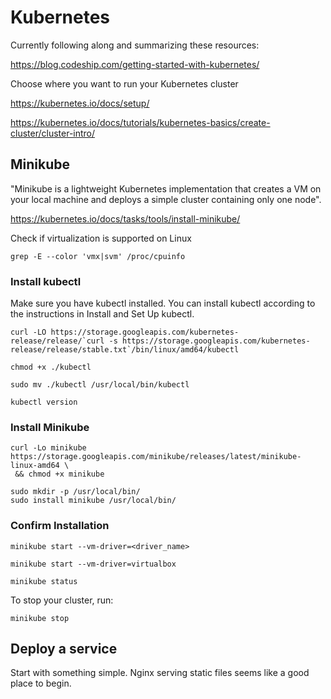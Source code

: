 # Kubernetes

Currently following along and summarizing these resources:

https://blog.codeship.com/getting-started-with-kubernetes/

Choose where you want to run your Kubernetes cluster

https://kubernetes.io/docs/setup/
   
https://kubernetes.io/docs/tutorials/kubernetes-basics/create-cluster/cluster-intro/

## Minikube

"Minikube is a lightweight Kubernetes implementation that creates a VM on your local machine and deploys a simple cluster containing only one node".

https://kubernetes.io/docs/tasks/tools/install-minikube/

Check if virtualization is supported on Linux

    grep -E --color 'vmx|svm' /proc/cpuinfo
    
### Install kubectl

Make sure you have kubectl installed. You can install kubectl according to the instructions in Install and Set Up kubectl.

    curl -LO https://storage.googleapis.com/kubernetes-release/release/`curl -s https://storage.googleapis.com/kubernetes-release/release/stable.txt`/bin/linux/amd64/kubectl

    chmod +x ./kubectl
    
    sudo mv ./kubectl /usr/local/bin/kubectl
    
    kubectl version
    
### Install Minikube

```
curl -Lo minikube https://storage.googleapis.com/minikube/releases/latest/minikube-linux-amd64 \
 && chmod +x minikube
    
sudo mkdir -p /usr/local/bin/
sudo install minikube /usr/local/bin/
```

### Confirm Installation 

    minikube start --vm-driver=<driver_name>
    
    minikube start --vm-driver=virtualbox

    minikube status
    
To stop your cluster, run:

    minikube stop

## Deploy a service

Start with something simple. Nginx serving static files seems like a good place to begin. 
